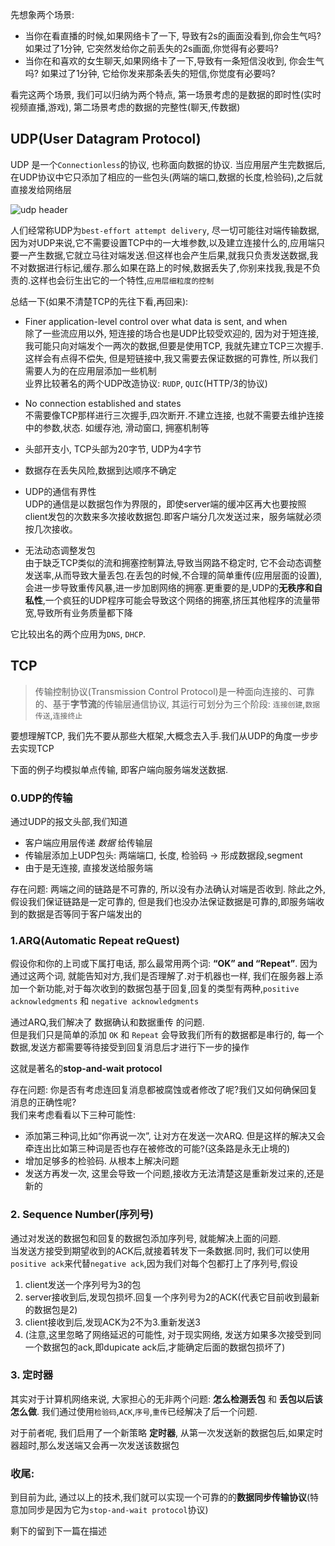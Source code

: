 先想象两个场景: 
- 当你在看直播的时候,如果网络卡了一下, 导致有2s的画面没看到,你会生气吗? 如果过了1分钟, 它突然发给你之前丢失的2s画面,你觉得有必要吗?
- 当你在和喜欢的女生聊天,如果网络卡了一下,导致有一条短信没收到, 你会生气吗? 如果过了1分钟, 它给你发来那条丢失的短信,你觉度有必要吗?

看完这两个场景, 我们可以归纳为两个特点, 第一场景考虑的是数据的即时性(实时视频直播,游戏), 第二场景考虑的数据的完整性(聊天,传数据)

## UDP(User Datagram Protocol)
UDP 是一个`Connectionless`的协议, 也称面向数据的协议. 当应用层产生完数据后, 在UDP协议中它只添加了相应的一些包头(两端的端口,数据的长度,检验码),之后就直接发给网络层

![udp header](http://telescript.denayer.wenk.be/~hcr/cn/idoceo/images/udp_header.gif)

人们经常称UDP为`best-effort attempt delivery`, 尽一切可能往对端传输数据, 因为对UDP来说,它不需要设置TCP中的一大堆参数,以及建立连接什么的,应用端只要一产生数据,它就立马往对端发送.但这样也会产生后果,就我只负责发送数据,我不对数据进行标记,缓存.那么如果在路上的时候,数据丢失了,你别来找我,我是不负责的.这样也会衍生出它的一个特性,`应用层细粒度的控制`

总结一下(如果不清楚TCP的先往下看,再回来):
- Finer application-level control over what data is sent, and when  
除了一些流应用以外, 短连接的场合也是UDP比较受欢迎的, 因为对于短连接, 我可能只向对端发个一两次的数据,但要是使用TCP, 我就先建立TCP三次握手.这样会有点得不偿失, 但是短链接中,我又需要去保证数据的可靠性, 所以我们需要人为的在应用层添加一些机制  
业界比较著名的两个UDP改造协议: `RUDP`, `QUIC`(HTTP/3的协议)

- No connection established and states  
不需要像TCP那样进行三次握手,四次断开.不建立连接, 也就不需要去维护连接中的参数,状态. 如缓存池, 滑动窗口, 拥塞机制等

- 头部开支小, TCP头部为20字节, UDP为4字节

- 数据存在丢失风险,数据到达顺序不确定

- UDP的通信有界性  
UDP的通信是以数据包作为界限的，即使server端的缓冲区再大也要按照client发包的次数来多次接收数据包.即客户端分几次发送过来，服务端就必须按几次接收。

- 无法动态调整发包  
由于缺乏TCP类似的流和拥塞控制算法,导致当网路不稳定时, 它不会动态调整发送率,从而导致大量丢包.在丢包的时候,不合理的简单重传(应用层面的设置),会进一步导致重传风暴,进一步加剧网络的拥塞.更重要的是,UDP的**无秩序和自私性**,一个疯狂的UDP程序可能会导致这个网络的拥塞,挤压其他程序的流量带宽,导致所有业务质量都下降

它比较出名的两个应用为`DNS`, `DHCP`. 

## TCP
> 传输控制协议(Transmission Control Protocol)是一种面向连接的、可靠的、基于**字节流**的传输层通信协议, 其运行可划分为三个阶段: `连接创建`,`数据传送`,`连接终止`

要想理解TCP, 我们先不要从那些大框架,大概念去入手.我们从UDP的角度一步步去实现TCP

下面的例子均模拟单点传输, 即客户端向服务端发送数据.
### 0.UDP的传输
通过UDP的报文头部,我们知道
- 客户端应用层传递 *数据* 给传输层
- 传输层添加上UDP包头: 两端端口, 长度, 检验码 -> 形成数据段,segment
- 由于是无连接, 直接发送给服务端

存在问题: 两端之间的链路是不可靠的, 所以没有办法确认对端是否收到. 除此之外,假设我们保证链路是一定可靠的, 但是我们也没办法保证数据是可靠的,即服务端收到的数据是否等同于客户端发出的

### 1.ARQ(Automatic Repeat reQuest)
假设你和你的上司或下属打电话, 那么最常用两个词: **“OK” and “Repeat”**. 因为通过这两个词, 就能告知对方,我们是否理解了.对于机器也一样, 我们在服务器上添加一个新功能,对于每次收到的数据包基于回复,回复的类型有两种,`positive acknowledgments` 和 `negative acknowledgments`

通过ARQ,我们解决了 数据确认和数据重传 的问题.  
但是我们只是简单的添加 `OK` 和 `Repeat` 会导致我们所有的数据都是串行的, 每一个数据,发送方都需要等待接受到回复消息后才进行下一步的操作

这就是著名的**stop-and-wait protocol**

存在问题: 你是否有考虑连回复消息都被腐蚀或者修改了呢?我们又如何确保回复消息的正确性呢?  
我们来考虑看看以下三种可能性:
- 添加第三种词,比如“你再说一次”, 让对方在发送一次ARQ. 但是这样的解决又会牵连出比如第三种词是否也存在被修改的可能?(这条路是永无止境的)
- 增加足够多的检验码. 从根本上解决问题
- 发送方再发一次, 这里会导致一个问题,接收方无法清楚这是重新发过来的,还是新的

### 2. Sequence Number(序列号)
通过对发送的数据包和回复的数据包添加序列号, 就能解决上面的问题.  
当发送方接受到期望收到的ACK后,就接着转发下一条数据.同时, 我们可以使用`positive ack`来代替`negative ack`,因为我们对每个包都打上了序列号,假设
1. client发送一个序列号为3的包
2. server接收到后,发现包损坏.回复一个序列号为2的ACK(代表它目前收到最新的数据包是2)
3. client接收到后,发现ACK为2不为3.重新发送3
4. (注意,这里忽略了网络延迟的可能性, 对于现实网络, 发送方如果多次接受到同一个数据包的ack,即dupicate ack后,才能确定后面的数据包损坏了)

### 3. 定时器
其实对于计算机网络来说, 大家担心的无非两个问题: **怎么检测丢包** 和 **丢包以后该怎么做**. 我们通过使用`检验码`,`ACK`,`序号`,`重传`已经解决了后一个问题.

对于前者呢, 我们启用了一个新策略 **定时器**, 从第一次发送新的数据包后,如果定时器超时,那么发送端又会再一次发送该数据包

### 收尾:
到目前为此, 通过以上的技术,我们就可以实现一个可靠的的**数据同步传输协议**(特意加同步是因为它为`stop-and-wait protocol`协议)

剩下的留到下一篇在描述
